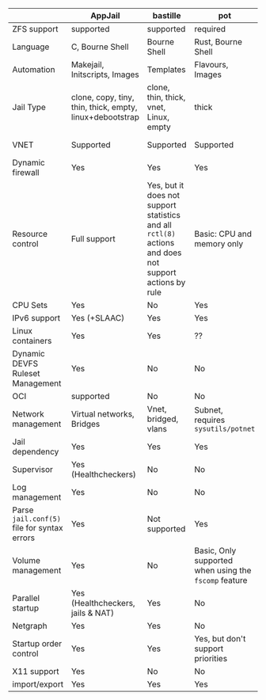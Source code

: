 | | AppJail | bastille | pot | iocage | ezjail | |
| --- | --- | --- | --- | --- | --- | --- |
| ZFS support | supported | supported | required | required | supported | ZFS support |
| Language | C, Bourne Shell | Bourne Shell | Rust, Bourne Shell | Python | Bourne Shell | Language |
| Automation | Makejail, Initscripts, Images | Templates | Flavours, Images | Plugins | Flavours | Automation |
| Jail Type | clone, copy, tiny, thin, thick, empty, linux+debootstrap | clone, thin, thick, vnet, Linux, empty | thick | clone, basejail, template, empty, thick | basejail | Jail Type |
| VNET | Supported | Supported | Supported | Supported | Not Supported | VNET |
| Dynamic firewall | Yes | Yes | Yes | No | No | Dynamic firewall |
| Resource control | Full support | Yes, but it does not support statistics and all `rctl(8)` actions and does not support actions by rule | Basic: CPU and memory only | Legacy only | Not Supported | Resource control |
| CPU Sets | Yes | No | Yes | Yes | Yes | CPU Sets |
| IPv6 support | Yes (+SLAAC) | Yes | Yes | Yes | Yes | IPv6 support |
| Linux containers | Yes  | Yes | ?? | Yes | ?? | Linux containers |
| Dynamic DEVFS Ruleset Management | Yes | No | No | No | No | Dynamic DEVFS Ruleset Management |
| OCI | supported | No | No | No | No | OCI |
| Network management | Virtual networks, Bridges  | Vnet, bridged, vlans | Subnet, requires `sysutils/potnet` | No | No | Network management |
| Jail dependency | Yes | Yes | Yes | Yes | No | Jail dependency |
| Supervisor | Yes (Healthcheckers) | No | No | No | No | Supervisor |
| Log management | Yes | No | No | No | No | Log management |
| Parse `jail.conf(5)` file for syntax errors | Yes | Not supported | Yes | Yes | Yes | Parse `jail.conf(5)` file for syntax errors |
| Volume management | Yes | No | Basic, Only supported when using the `fscomp` feature | Basic | No | Volume management |
| Parallel startup | Yes (Healthcheckers, jails & NAT) | Yes | No | No | No | Parallel startup |
| Netgraph | Yes  | Yes | No | No | No | Netgraph |
| Startup order control | Yes  | Yes | Yes, but don't support priorities | Yes | Yes, using `rcorder(8)` | Startup order control |
| X11 support | Yes  | No | No | No | No | X11 support |
| import/export | Yes  | Yes | Yes | Yes | Yes | import/export |
